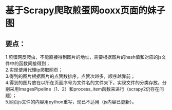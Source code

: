 基于Scrapy爬取煎蛋网ooxx页面的妹子图
===
要点：
---
1.煎蛋网反爬虫，不能直接得到图片的地址，需要根据图片的hash值和对应的js文件中的函数间接得到；<br>
2.实现使用代理ip爬取网页；<br>
3.得到的图片根据图片的点赞数排序，点赞次越多，顺序越靠前；<br>
4.得到的图片放在以所在页面序号为文件名的文件夹下，实现文件的分类存放。分别采用ImagesPipeline（1、2）和process_item函数来进行（scrapy2仍存在问题）；<br>
5.网页js文件的内容用python重写，现已不适用（js内容已更新）。
